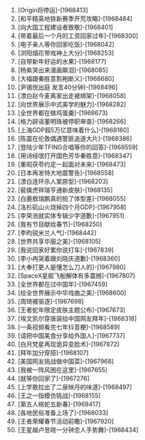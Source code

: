 
1. [Origin将停运]-[1968413]
1. [和平精英地铁新赛季开荒攻略]-[1968484]
1. [向大国工程建设者致敬]-[1968401]
1. [带着最后一个月的工资回家过年]-[1968300]
1. [电子亲人等你回家吃饭]-[1968042]
1. [浏阳烟花带戏神上大分]-[1968253]
1. [自带新年好运的水果]-[1968177]
1. [杨紫哭出来漫画飙泪]-[1968085]
1. [大福跟秦胜意割袍断义]-[1968680]
1. [尹锡悦出庭 发言40分钟]-[1968496]
1. [漂白赵今麦离家出走被绑架]-[1968058]
1. [向世界展示中式美学的魅力]-[1968282]
1. [全世界都在做鸡蛋羹]-[1968673]
1. [格力辟谣董明珠被停职审查]-[1968266]
1. [上海GDP超5万亿意味着什么]-[1968160]
1. [陈震在伦敦偶遇警匪追逐大片]-[1968386]
1. [登陆少年TFING合唱等你的回答]-[1968559]
1. [用诗经氓打开国色芳华秦胜意]-[1968347]
1. [重昭茯苓约定一起面对未来]-[1968473]
1. [日本再发特大地震警告]-[1968558]
1. [漂白连环杀人案原型]-[1968203]
1. [裴擒虎祥瑞亨通新皮肤]-[1968135]
1. [白鹿敖瑞鹏真的拍了体型差]-[1968055]
1. [洛杉矶山火烧掉四个月GDP]-[1967958]
1. [李荣浩就实体专辑少字道歉]-[1967951]
1. [我有节目献给春节]-[1968250]
1. [李昀锐米兰人气]-[1968442]
1. [世界共享华服之美]-[1968105]
1. [我说回家好累你说打车]-[1967839]
1. [李小冉哭着跟刘晓庆道歉]-[1968360]
1. [大奉打更人是懂怎么刀人的]-[1967980]
1. [SpaceX星舰飞船解体有多震撼]-[1967807]
1. [全世界都在过中国年]-[1967459]
1. [给全世界展示中华戏曲之美]-[1968600]
1. [周琦被驱逐]-[1967698]
1. [王者蛇年限定皮肤主题公布]-[1967673]
1. [埃文凯尔穿唐装给中国网友拜年]-[1968318]
1. [一条视频看完七年抖音梗]-[1968589]
1. [请把中国美食分享给外国人]-[1967737]
1. [白月梵星再现诡异变脸术]-[1967872]
1. [拜年加分穿搭]-[1968107]
1. [美国网友挑战做中国菜]-[1967968]
1. [我被一阵风困在这里]-[1967655]
1. [就等你回家了]-[1967276]
1. [上学歌拉出了二泉映月的味道]-[1968497]
1. [王之一指模仿挑战]-[1968155]
1. [第五人格蛇五新春]-[1968417]
1. [各地民俗准备上场了]-[1968033]
1. [王者荣耀春节活动前瞻]-[1967920]
1. [王星越卢昱晓一分钟恋人手势舞]-[1968434]